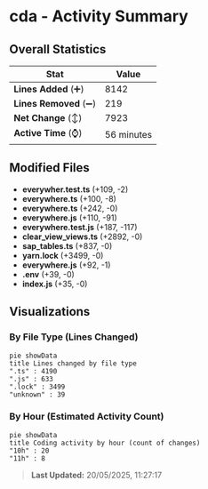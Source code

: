 # cda - Activity Summary 

## Overall Statistics

| Stat                   | Value                                                             |
| ---------------------- | ----------------------------------------------------------------- |
| **Lines Added** (➕)   | 8142                                          |
| **Lines Removed** (➖) | 219                                        |
| **Net Change** (↕)    | 7923                |
| **Active Time** (⌚)   | 56 minutes |


## Modified Files
- **everywher.test.ts** (+109, -2)
- **everywhere.ts** (+100, -8)
- **everywhere.ts** (+242, -0)
- **everywhere.js** (+110, -91)
- **everywhere.test.js** (+187, -117)
- **clear_view_views.ts** (+2892, -0)
- **sap_tables.ts** (+837, -0)
- **yarn.lock** (+3499, -0)
- **everywhere.js** (+92, -1)
- **.env** (+39, -0)
- **index.js** (+35, -0)

## Visualizations

### By File Type (Lines Changed)

```mermaid
pie showData
title Lines changed by file type
".ts" : 4190
".js" : 633
".lock" : 3499
"unknown" : 39
```

### By Hour (Estimated Activity Count)

```mermaid
pie showData
title Coding activity by hour (count of changes)
"10h" : 20
"11h" : 8
```


> **Last Updated:** 20/05/2025, 11:27:17